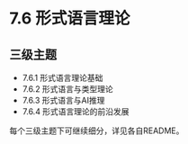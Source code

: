 # 7.6 形式语言理论

## 三级主题

- 7.6.1 形式语言理论基础
- 7.6.2 形式语言与类型理论
- 7.6.3 形式语言与AI推理
- 7.6.4 形式语言理论的前沿发展

每个三级主题下可继续细分，详见各自README。 